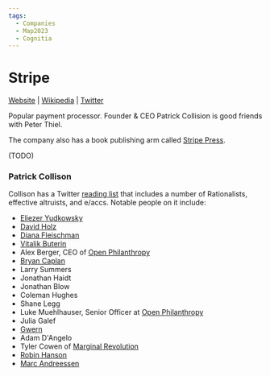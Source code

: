 ```yaml
---
tags:
  - Companies
  - Map2023
  - Cognitia
---
```

# Stripe
[Website]() | [Wikipedia]() |  [Twitter]()

Popular payment processor. Founder & CEO Patrick Collision is good friends with Peter Thiel.

The company also has a book publishing arm called [Stripe Press]().

(TODO)

### Patrick Collison

Collison has a Twitter [reading list](https://x.com/i/lists/810352678735781888/members) that includes a number of Rationalists, effective altruists, and e/accs. Notable people on it include:
- [Eliezer Yudkowsky](../../People/Eliezer%20Yudkowsky.md)
- [David Holz](../../People/David%20Holz.md)
- [Diana Fleischman](../../People/Diana%20Fleischman.md)
- [Vitalik Buterin](../Avant-Gardea%20Arriere-Gardea/Vitalik%20Buterin.md)
- Alex Berger, CEO of [Open Philanthropy](../Avant-Gardea%20Arriere-Gardea/Open%20Philanthropy.md)
- [Bryan Caplan](../Neoliberia/Bet%20On%20It.md)
- Larry Summers
- Jonathan Haidt
- Jonathan Blow
- Coleman Hughes
- Shane Legg
- Luke Muehlhauser, Senior Officer at [Open Philanthropy](../Avant-Gardea%20Arriere-Gardea/Open%20Philanthropy.md)
- Julia Galef
- [Gwern](../Lesser%20Wrongia/Gwern.md)
- Adam D'Angelo
- Tyler Cowen of [Marginal Revolution](../Neoliberia/Marginal%20Revolution.md)
- [Robin Hanson](../Sufferia%20Cynicia%20Psychonaut%20Bay/Cynicia/Overcoming%20Bias.md)
- [Marc Andreessen](../../People/Marc%20Andreessen.md)
